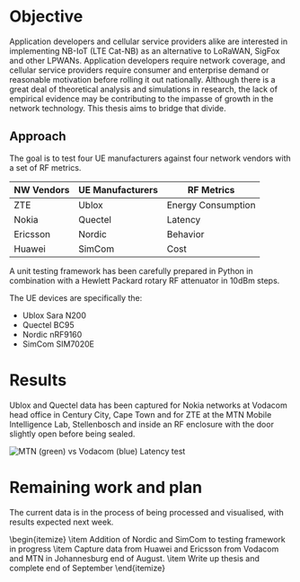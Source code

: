 # Objective

Application developers and cellular service providers alike are interested in implementing NB-IoT (LTE Cat-NB) as an alternative to LoRaWAN, SigFox and other LPWANs. Application developers require network coverage, and cellular service providers require consumer and enterprise demand or reasonable motivation before rolling it out nationally. Although there is a great deal of theoretical analysis and simulations in research, the lack of empirical evidence may be contributing to the impasse of growth in the network technology. This thesis aims to bridge that divide.

## Approach

The goal is to test four UE manufacturers against four network vendors with a set of RF metrics.

| NW Vendors | UE Manufacturers | RF Metrics         |
| ---------- | ---------------- | ------------------ |
| ZTE        | Ublox            | Energy Consumption |
| Nokia      | Quectel          | Latency            |
| Ericsson   | Nordic           | Behavior           |
| Huawei     | SimCom           | Cost               |

A unit testing framework has been carefully prepared in Python in combination with a Hewlett Packard rotary RF attenuator in 10dBm steps.

The UE devices are specifically the:
   * Ublox Sara N200
* Quectel BC95
* Nordic nRF9160
* SimCom SIM7020E

# Results

Ublox and Quectel data has been captured for Nokia networks at Vodacom head office in Century City, Cape Town and for ZTE at the MTN Mobile Intelligence Lab, Stellenbosch and inside an RF enclosure with the door slightly open before being sealed.

![MTN (green) vs Vodacom (blue) Latency test](C:\GIT\masters\code\tests\img\vodacom_vs_mtn_latency.png)

# Remaining work and plan

The current data is in the process of being processed and visualised, with results expected next week.

\begin{itemize}
    \item Addition of Nordic and SimCom to testing framework in progress
    \item Capture data from Huawei and Ericsson from Vodacom and MTN in Johannesburg end of August.
    \item Write up thesis and complete end of September
\end{itemize}